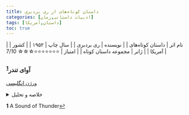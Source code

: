 ```yaml
---
title: داستان کوتاه‌‌های از ری بردبری
categories: [ادبیات داستانی,رمان]
tags: [داستان,آمریکا]
toc: true
---
```


| نام اثر | داستان کوتاه‌های |
| نویسنده | ری بردبری |
| سال چاپ | ۱۹۵۲  |
| کشور | آمریکا  |
| ژانر | مجموعه داستان کوتاه  |
| امتیاز | ⭐⭐⭐⭐⭐⭐⭐☆☆☆ 7/10  |


### آوای تندر<sup id="a1">[1](#f1)</sup>

[ورژن انگلیسی](https://www.astro.sunysb.edu/fwalter/AST389/ASoundofThunder.pdf)

<details>
  <summary>خلاصه و تحلیل</summary>
در سال 2055، سفر در زمان یک واقعیت عملی است و شرکت Time Safari Inc. به ماجراجویان ثروتمند این شانس را می‌دهد که به گذشته سفر کنند تا گونه‌های منقرض شده مانند دایناسورها را شکار کنند. شکارچی به نام اکلز 10000 دلار می پردازد تا به یک مهمانی شکار بپیوندد که 65 میلیون سال پیش به دوره کرتاسه پسین سفر می کند و در یک سافاری هدایت شده برای کشتن یک تیرانوزاروس رکس. در حالی که حزب منتظر خروج است، آنها در مورد انتخابات ریاست جمهوری اخیر که در آن نامزدی به نام دویچر از رقیب خود کیت شکست خورده بحث می کنند تا بسیاری از نگرانی ها آسوده خاطر شوند.

هنگامی که مهمانی به گذشته می رسد، تراویس، راهنمای شکار و دستیارش به اکلز و دو شکارچی دیگر در مورد لزوم به حداقل رساندن رویدادهایی که تغییر می دهند قبل از بازگشت هشدار می دهند، زیرا حتی کوچکترین تغییرات در گذشته دور می تواند منجر به تغییرات فاجعه بار در تاریخ شود. تراویس توضیح می دهد که شکارچیان موظف هستند برای جلوگیری از ایجاد اختلال در محیط در مسیر معلق بمانند و هرگونه انحراف با جریمه های سنگین و پیگرد قانونی مجازات خواهد شد. پیشاهنگان سافاری تایم برای انتخاب و علامت گذاری طعمه هایی که مرگ آنها قبل از شکار کمترین تأثیر را در آینده خواهد داشت به عقب فرستاده شده بودند و ماشین زمان برای جلوگیری از مواجهه مردم با خود در گذشته "کنار می رود".

اگرچه اکلس در ابتدا در مورد شکار هیجان زده است، اما زمانی که تیرانوسوروس هیولایی نزدیک می شود، اعصاب خود را از دست می دهد. تراویس به او می‌گوید که به ماشین زمان برگردد، اما اکلس وحشت می‌کند، از مسیر خارج می‌شود و تلو تلو خوران به جنگل می‌رود. چهار نفر دیگر به دایناسور شلیک می‌کنند و می‌کشند و می‌بینند که اکلز راه بازگشت به ماشین زمان را پیدا کرده است. تراویس تهدید می کند که او را در گذشته رها می کند قبل از اینکه به او دستور دهد گلوله ها را از بدن دایناسور خارج کند، زیرا نمی توان آنها را پشت سر گذاشت.

پس از بازگشت به سال 2055، اکلز و بقیه اعضای حزب متوجه تغییرات عمده می شوند. کلمات انگلیسی اکنون به صورت آوایی نوشته می شوند و بدتر از همه این است که آلمانی در انتخابات پیروز شده است تا مردم طرفدار فاشیسم را تایید کنند. اکلس با نگاه کردن به گل روی چکمه هایش، پروانه ای طلایی له شده را پیدا می کند که ظاهراً مرگش ماهیت جایگزینی را که سافاری به آن بازگشته تغییر داده است. او دیوانه وار التماس می کند که آسیب را جبران کند و داستان با شلیک گلوله توسط تراویس به پایان می رسد.
</details>

<b id="f1">1</b> <span class="footnote">A Sound of Thunder</span>[↩](#a1)
